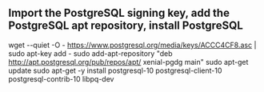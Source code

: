 
## Import the PostgreSQL signing key, add the PostgreSQL apt repository, install PostgreSQL

wget --quiet -O - https://www.postgresql.org/media/keys/ACCC4CF8.asc | sudo apt-key add -
sudo add-apt-repository "deb http://apt.postgresql.org/pub/repos/apt/ xenial-pgdg main"
sudo apt-get update
sudo apt-get -y install postgresql-10 postgresql-client-10 postgresql-contrib-10 libpq-dev
